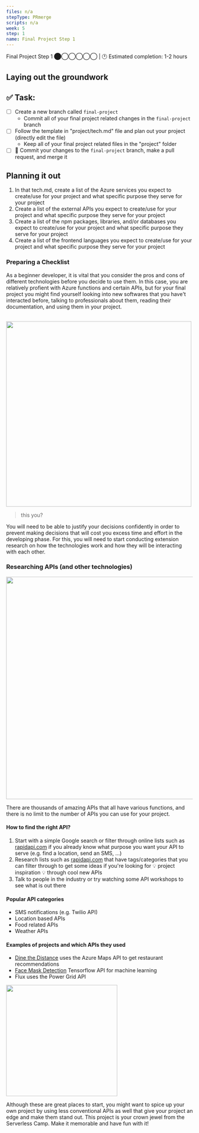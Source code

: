 ```yaml
---
files: n/a
stepType: PRmerge
scripts: n/a
week: 5
step: 1
name: Final Project Step 1
---
```

Final Project Step 1 ⬤◯◯◯◯◯ | 🕐 Estimated completion: 1-2 hours

## Laying out the groundwork

## ✅  Task:
- [ ] Create a new branch called `final-project`
    - Commit all of your final project related changes in the `final-project` branch
- [ ] Follow the template in "project/tech.md" file and plan out your project (directly edit the file)
    - Keep all of your final project related files in the "project" folder
- [ ] 🚀 Commit your changes to the `final-project` branch, make a pull request, and merge it

## Planning it out
1. In that tech.md, create a list of the Azure services you expect to create/use for your project and what specific purpose they serve for your project
2. Create a list of the external APIs you expect to create/use for your project and what specific purpose they serve for your project
3. Create a list of the npm packages, libraries, and/or databases you expect to create/use for your project and what specific purpose they serve for your project
4. Create a list of the frontend languages you expect to create/use for your project and what specific purpose they serve for your project

### Preparing a Checklist

As a beginner developer, it is vital that you consider the pros and cons of different technologies before you decide to use them. In this case, you are relatively profient with Azure functions and certain APIs, but for your final project you might find yourself looking into new softwares that you have't interacted before, talking to professionals about them, reading their documentation, and using them in your project.

<br>
<img src="https://i2.wp.com/allhtaccess.info/wp-content/uploads/2018/03/programming.gif?fit=1281%2C716&ssl=1" width=500>

> this you?

You will need to be able to justify your decisions confidently in order to prevent making decisions that will cost you excess time and effort in the developing phase. For this, you will need to start conducting extension research on how the technologies work and how they will be interacting with each other.

### Researching APIs (and other technologies)

<img src="https://developers.giphy.com/branch/master/static/api-c99e353f761d318322c853c03ebcf21b.gif" width=600>

There are thousands of amazing APIs that all have various functions, and there is no limit to the number of APIs you can use for your project.

#### How to find the right API?

1. Start with a simple Google search or filter through online lists such as [rapidapi.com](rapidapi.com) if you already know what purpose you want your API to serve (e.g. find a location, send an SMS, ...)
2. Research lists such as [rapidapi.com](https://rapidapi.com/categories) that have tags/categories that you can filter through to get some ideas if you're looking for 💡 project inspiration 💡 through cool new APIs
3.  Talk to people in the industry or try watching some API workshops to see what is out there

#### Popular API categories

- SMS notifications (e.g. Twilio API)
- Location based APIs
- Food related APIs
- Weather APIs

#### Examples of projects and which APIs they used

- [Dine the Distance](https://bitproject.org/blog/serverless-dine-the-distance) uses the Azure Maps API to get restaurant recommendations
- [Face Mask Detection](https://bitproject.org/blog/serverless-face-mask-detection) Tensorflow API for machine learning
- Flux uses the Power Grid API

<img src="https://twilio-cms-prod.s3.amazonaws.com/images/message-to-mail.width-808.gif" width=300>

Although these are great places to start, you might want to spice up your own project by using less conventional APIs as well that give your project an edge and make them stand out. This project is your crown jewel from the Serverless Camp. Make it memorable and have fun with it!